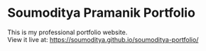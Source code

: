 # Soumoditya Pramanik Portfolio

This is my professional portfolio website.  
View it live at: https://soumoditya.github.io/soumoditya-portfolio/
